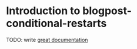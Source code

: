 # Introduction to blogpost-conditional-restarts

TODO: write [great documentation](http://jacobian.org/writing/what-to-write/)
